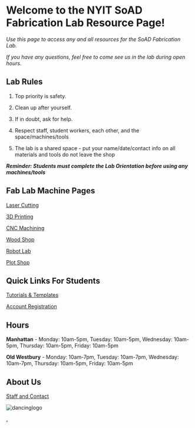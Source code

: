 # Welcome to the NYIT SoAD Fabrication Lab Resource Page!

_Use this page to access any and all resources for the SoAD Fabrication Lab._

_If you have any questions, feel free to come see us in the lab during open hours._
  
## Lab Rules 
  
1. Top priority is safety. 
  
2. Clean up after yourself. 
  
3. If in doubt, ask for help.
  
4. Respect staff, student workers, each other, and the space/machines/tools 
  
5. The lab is a shared space - put your name/date/contact info on all materials and tools do not leave the shop 
  
***Reminder: Students must complete the Lab Orientation before using any machines/tools***

## Fab Lab Machine Pages

[Laser Cutting](LaserCutters/README.md)

[3D Printing](3Dprinters/README.md)

[CNC Machining](CNCmills/README.md)

[Wood Shop](ShopTools/README.md)

[Robot Lab](RobotLab/README.md)

[Plot Shop](PlotShop/README.md)

## Quick Links For Students

[Tutorials & Templates](/Tutorials&Templates/README.md)

[Account Registration](https://www.nyit.edu/architecture/fabrication_labs/view_queue)

## Hours 

**Manhattan** - 
Monday: 10am-5pm, Tuesday: 10am-5pm, Wednesday: 10am-5pm, Thursday: 10am-5pm, Friday: 10am-5pm

**Old Westbury** - 
Monday: 10am-7pm, Tuesday: 10am-7pm, Wednesday: 10am-7pm, Thursday: 10am-5pm, Friday: 10am-5pm

## About Us

[Staff and Contact](https://www.nyit.edu/architecture/fabrication_labs)

![dancinglogo](https://github.com/DigitalFabricationLab-NYIT-SoAD/resources/assets/148252301/be4e5a50-a9a7-4056-97b1-b1c2e7531dc2)

[.](https://digitalfabricationlab-nyit-soad.github.io/resources/)  



